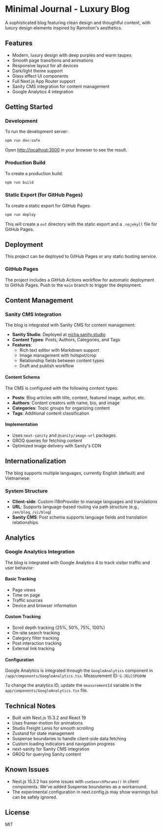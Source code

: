 # Minimal Journal - Luxury Blog

A sophisticated blog featuring clean design and thoughtful content, with luxury design elements inspired by Ramotion's aesthetics.

## Features

- Modern, luxury design with deep purples and warm taupes
- Smooth page transitions and animations
- Responsive layout for all devices
- Dark/light theme support
- Glass effect UI components
- Full Next.js App Router support
- Sanity CMS integration for content management
- Google Analytics 4 integration

## Getting Started

### Development

To run the development server:

```bash
npm run dev:safe
```

Open [http://localhost:3000](http://localhost:3000) in your browser to see the result.

### Production Build

To create a production build:

```bash
npm run build
```

### Static Export (for GitHub Pages)

To create a static export for GitHub Pages:

```bash
npm run deploy
```

This will create a `out` directory with the static export and a `.nojekyll` file for GitHub Pages.

## Deployment

This project can be deployed to GitHub Pages or any static hosting service.

### GitHub Pages

The project includes a GitHub Actions workflow for automatic deployment to GitHub Pages. Push to the `main` branch to trigger the deployment.

## Content Management

### Sanity CMS Integration

The blog is integrated with Sanity CMS for content management:

- **Sanity Studio**: Deployed at [nicha.sanity.studio](https://nicha.sanity.studio)
- **Content Types**: Posts, Authors, Categories, and Tags
- **Features**: 
  - Rich text editor with Markdown support
  - Image management with hotspot/crop
  - Relationship fields between content types
  - Draft and publish workflow

#### Content Schema
The CMS is configured with the following content types:
- **Posts**: Blog articles with title, content, featured image, author, etc.
- **Authors**: Content creators with name, bio, and image
- **Categories**: Topic groups for organizing content
- **Tags**: Additional content classification

#### Implementation
- Uses `next-sanity` and `@sanity/image-url` packages
- GROQ queries for fetching content
- Optimized image delivery with Sanity's CDN

## Internationalization

The blog supports multiple languages, currently English (default) and Vietnamese:

### System Structure
- **Client-side**: Custom I18nProvider to manage languages and translations
- **URL**: Supports language-based routing via path structure (e.g., `/en/blog`, `/vi/blog`)
- **Sanity CMS**: Post schema supports language fields and translation relationships

## Analytics

### Google Analytics Integration

The blog is integrated with Google Analytics 4 to track visitor traffic and user behavior:

#### Basic Tracking
- Page views
- Time on page
- Traffic sources
- Device and browser information

#### Custom Tracking
- Scroll depth tracking (25%, 50%, 75%, 100%)
- On-site search tracking
- Category filter tracking
- Post interaction tracking
- External link tracking

#### Configuration
Google Analytics is integrated through the `GoogleAnalytics` component in `/app/components/GoogleAnalytics.tsx`.
Measurement ID: `G-2ELCSPG6HW`

To change the analytics ID, update the `measurementId` variable in the `app/components/GoogleAnalytics.tsx` file.

## Technical Notes

- Built with Next.js 15.3.2 and React 19
- Uses framer-motion for animations
- Studio Freight Lenis for smooth scrolling
- Zustand for state management
- Suspense boundaries to handle client-side data fetching
- Custom loading indicators and navigation progress
- next-sanity for Sanity CMS integration
- GROQ for querying Sanity content

## Known Issues

- Next.js 15.3.2 has some issues with `useSearchParams()` in client components. We've added Suspense boundaries as a workaround.
- The experimental configuration in next.config.js may show warnings but can be safely ignored.

## License

MIT
